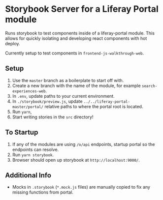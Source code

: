 # Storybook Server for a Liferay Portal module

Runs storybook to test components inside of a liferay-portal module. This allows for quickly isolating and developing react components with hot deploy.

Currently setup to test components in `frontend-js-walkthrough-web`.

## Setup

1. Use the `master` branch as a boilerplate to start off with.
1. Create a new branch with the name of the module, for example `search-experiences-web`.
1. In `.env`, update paths to your current environment.
1. In `./storybook/preview.js`, update `../../liferay-portal-master/portal/` relative paths to where the portal root is located.
1. Run `yarn`,
1. Start writing stories in the `src` directory!

## To Startup

1. If any of the modules are using `/o/api` endpoints, startup portal so the endpoints can resolve.
1. Run `yarn storybook`.
1. Browser should open up storybook at `http://localhost:9000/`.

## Additional Info

- Mocks in `.storybook` (`*.mock.js` files) are manually copied to fix any missing functions from portal.
